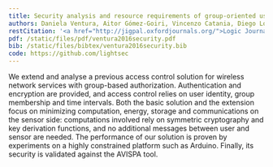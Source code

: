 ```yaml
---
title: Security analysis and resource requirements of group-oriented user access control for hardware-constrained wireless network services
authors: Daniela Ventura, Aitor Gómez-Goiri, Vincenzo Catania, Diego López-de-Ipiña, J. A. M. Naranjo, L. G. Casado
restCitation: '<a href="http://jigpal.oxfordjournals.org/">Logic Journal of the IGPL</a>, <a href="http://jigpal.oxfordjournals.org/content/24/1/80.abstract">Vol.24, No.1, pp.80–91</a>, 2016. <br /> DOI: <a href="http://dx.doi.org/10.1093/jigpal/jzv045">10.1093/jigpal/jzv045</a>.'
pdf: /static/files/pdf/ventura2016security.pdf
bib: /static/files/bibtex/ventura2016security.bib
code: https://github.com/lightsec
---
```


We extend and analyse a previous access control solution for wireless network services with group-based authorization.
Authentication and encryption are provided, and access control relies on user identity, group membership and time intervals.
Both the basic solution and the extension focus on minimizing computation, energy, storage and communications on the sensor side: computations involved rely on symmetric cryptography and key derivation functions, and no additional messages between user and sensor are needed.
The performance of our solution is proven by experiments on a highly constrained platform such as Arduino.
Finally, its security is validated against the AVISPA tool.
